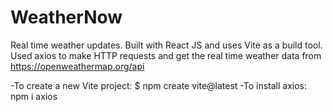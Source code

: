 # WeatherNow
Real time weather updates. 
Built with React JS and uses Vite as a build tool. 
Used axios to make HTTP requests and get the real time weather data from https://openweathermap.org/api

-To create a new Vite project: $ npm create vite@latest
-To install axios: npm i axios 
